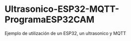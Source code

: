 # Ultrasonico-ESP32-MQTT-ProgramaESP32CAM
Ejemplo de utilización de un ESP32, un ultrasonico y MQTT

